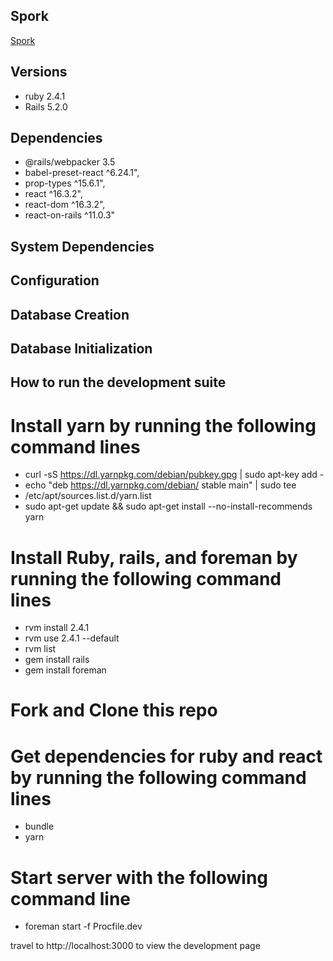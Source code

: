 ## Spork

[Spork](http://)

## Versions

* ruby 2.4.1
* Rails 5.2.0

## Dependencies

* @rails/webpacker   3.5
* babel-preset-react   ^6.24.1",
* prop-types   ^15.6.1",
* react   ^16.3.2",
* react-dom   ^16.3.2",
* react-on-rails   ^11.0.3"

## System Dependencies

## Configuration

## Database Creation

## Database Initialization

## How to run the development suite

# Install yarn by running the following command lines

* curl -sS https://dl.yarnpkg.com/debian/pubkey.gpg | sudo apt-key add -
* echo "deb https://dl.yarnpkg.com/debian/ stable main" | sudo tee
* /etc/apt/sources.list.d/yarn.list
* sudo apt-get update && sudo apt-get install --no-install-recommends yarn

# Install Ruby, rails, and foreman by running the following command lines

* rvm install 2.4.1 
* rvm use 2.4.1 --default
* rvm list
* gem install rails
* gem install foreman

# Fork and Clone this repo

# Get dependencies for ruby and react by running the following command lines

* bundle
* yarn

# Start server with the following command line

* foreman start -f Procfile.dev

travel to http://localhost:3000 to view the development page